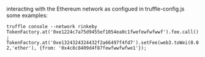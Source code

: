 interacting with the Ethereum network as configued in truffle-config.js some examples:  

`truffle console --network rinkeby`  
`TokenFactory.at('0xe1224c7a75d9455ef1054ea0c1fwefewfwfwwf').fee.call();`  
`TokenFactory.at('0xe1324324324432f2a66497f4fd7').setFee(web3.toWei(0.02,'ether'), {from: '0x4c8c8409d4f87fewfwwfwfwe1'});`
